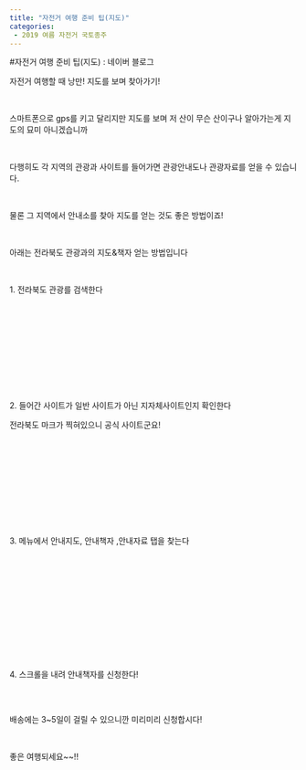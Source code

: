 ```yaml
---
title: "자전거 여행 준비 팁(지도)"
categories:
 - 2019 여름 자전거 국토종주
---
```

#자전거 여행 준비 팁(지도) : 네이버 블로그
<div class="wrap_rabbit pcol2 _param(1) _postViewArea221565686137" id="post-view221565686137">
<!-- Rabbit HTML --><div class="se-viewer se-theme-default" lang="ko-KR">
<!-- SE_DOC_HEADER_END -->
<div class="se-main-container">
<div class="se-component se-text se-l-default" id="SE-64d8e93c-a580-4626-80ed-e64f84a078f3">
<div class="se-component-content">
<div class="se-section se-section-text se-l-default">
<div class="se-module se-module-text"><!-- SE-TEXT { --><p class="se-text-paragraph se-text-paragraph-align-" id="SE-29399a64-a65a-45de-906c-2a3579e824c7" style=""><span class="se-fs- se-ff-" id="SE-a1ac44de-13cf-494b-bc1d-656ecdc4527a" style="">자전거 여행할 때 낭만! 지도를 보며 찾아가기!</span></p><!-- } SE-TEXT --><!-- SE-TEXT { --><p class="se-text-paragraph se-text-paragraph-align-" id="SE-4f439cd4-9e1c-48ff-b297-30db5afe3e1d" style=""><span class="se-fs- se-ff-" id="SE-acff30b9-c8d7-4371-85c5-b6e3cfb809dd" style="">​</span></p><!-- } SE-TEXT --><!-- SE-TEXT { --><p class="se-text-paragraph se-text-paragraph-align-" id="SE-26266f57-9d36-469f-bb8c-9cbe5b6c88ed" style=""><span class="se-fs- se-ff-" id="SE-fe7a5f71-e3b3-422c-ac2c-cfa96cba89ed" style="">스마트폰으로 gps를 키고 달리지만 지도를 보며 저 산이 무슨 산이구나 알아가는게 지도의 묘미 아니겠습니까</span></p><!-- } SE-TEXT --><!-- SE-TEXT { --><p class="se-text-paragraph se-text-paragraph-align-" id="SE-a8b88160-e5ba-40d5-94e9-22c4534ec88e" style=""><span class="se-fs- se-ff-" id="SE-56d6cdd1-e2c2-4156-b882-5fabf8142ae4" style="">​</span></p><!-- } SE-TEXT --><!-- SE-TEXT { --><p class="se-text-paragraph se-text-paragraph-align-" id="SE-1695fbe0-4a8c-44bf-8842-492720e64032" style=""><span class="se-fs- se-ff-" id="SE-82f4d427-8e05-4e8e-966b-b619c497b59a" style="">다행히도 각 지역의 관광과 사이트를 들어가면 관광안내도나 관광자료를 얻을 수 있습니다.</span></p><!-- } SE-TEXT --><!-- SE-TEXT { --><p class="se-text-paragraph se-text-paragraph-align-" id="SE-74848174-9d65-4bba-b82f-c90ebda28547" style=""><span class="se-fs- se-ff-" id="SE-c8696ad0-ff5b-4b29-ab26-77bd0c0d281d" style="">​</span></p><!-- } SE-TEXT --><!-- SE-TEXT { --><p class="se-text-paragraph se-text-paragraph-align-" id="SE-a4137411-6a48-417d-a301-db28b880d90a" style=""><span class="se-fs- se-ff-" id="SE-8c9fd7a5-1292-4396-a7e0-a8e2b7dae1d4" style="">물론 그 지역에서 안내소를 찾아 지도를 얻는 것도 좋은 방법이죠!</span></p><!-- } SE-TEXT --><!-- SE-TEXT { --><p class="se-text-paragraph se-text-paragraph-align-" id="SE-aad1a8be-0d5e-48fa-8a7a-ade85600cf7c" style=""><span class="se-fs- se-ff-" id="SE-0a5bbba2-71df-467f-8196-8ae8795d5fb8" style="">​</span></p><!-- } SE-TEXT --><!-- SE-TEXT { --><p class="se-text-paragraph se-text-paragraph-align-" id="SE-e6cec40d-d225-4945-a054-4c1788394a53" style=""><span class="se-fs- se-ff-" id="SE-61eb9c58-a75e-47df-befb-18ad812b30d2" style="">아래는 전라북도 관광과의 지도&amp;책자 얻는 방법입니다</span></p><!-- } SE-TEXT --><!-- SE-TEXT { --><p class="se-text-paragraph se-text-paragraph-align-" id="SE-f802e2ab-3150-4db0-a50c-2cfd9f813e0d" style=""><span class="se-fs- se-ff-" id="SE-f6f8d677-2320-4487-a599-2c472613975d" style="">​</span></p><!-- } SE-TEXT --><!-- SE-TEXT { --><p class="se-text-paragraph se-text-paragraph-align-" id="SE-f566ebed-acbb-446a-89dc-db3d93355b87" style=""><span class="se-fs- se-ff-" id="SE-6d61f86f-e75e-4fa0-9c30-b1ef060dea93" style="">1. 전라북도 관광를 검색한다</span></p><!-- } SE-TEXT --></div>
</div>
</div>
</div> <div class="se-component se-image se-l-default" id="SE-70e219bf-b2b6-46a0-94a8-3f89b5193da7">
<div class="se-component-content se-component-content-fit">
<div class="se-section se-section-image se-l-default se-section-align-">
<a class="se-module se-module-image __se_image_link __se_link" data-linkdata='{"id" : "SE-70e219bf-b2b6-46a0-94a8-3f89b5193da7", "src" : "https://postfiles.pstatic.net/MjAxOTA2MTlfMTA1/MDAxNTYwOTE2NzIzNTEw.tdvx51oLthvRdJIKbdpx5wGHR7KG9szEUNL882tgJ38g.PB6CniDqLF9oy8ah4wjpFC6ntGCuXIw5xiU5lwgJnsUg.PNG.dls32208/image.png", "linkUse" : "false", "link" : ""}' data-linktype="img" href="#" onclick="return false;" style=" ">
<img alt="" class="se-image-resource" data-height="313" data-lazy-src="https://postfiles.pstatic.net/MjAxOTA2MTlfMTA1/MDAxNTYwOTE2NzIzNTEw.tdvx51oLthvRdJIKbdpx5wGHR7KG9szEUNL882tgJ38g.PB6CniDqLF9oy8ah4wjpFC6ntGCuXIw5xiU5lwgJnsUg.PNG.dls32208/image.png?type=w966" data-width="693" src="https://raw.githubusercontent.com/rage147-OwO/rage147-OwO.github.io/master/_images/images/2023-01-18자전거 여행 준비 팁(지도)/0.png">
</a> </div>
</div>
</div> <div class="se-component se-text se-l-default" id="SE-d4f66998-209f-4d58-9613-64bb0850289e">
<div class="se-component-content">
<div class="se-section se-section-text se-l-default">
<div class="se-module se-module-text"><!-- SE-TEXT { --><p class="se-text-paragraph se-text-paragraph-align-" id="SE-ee0e34f5-61bb-4ab3-be19-715acf7f29e6" style=""><span class="se-fs- se-ff-" id="SE-e8b91a25-eca3-45d3-9152-d03185e6166f" style="">​</span></p><!-- } SE-TEXT --><!-- SE-TEXT { --><p class="se-text-paragraph se-text-paragraph-align-" id="SE-4f310d15-0225-4cec-9ecf-dfd34650d4bc" style=""><span class="se-fs- se-ff-" id="SE-83e0cbbf-c2d7-42bd-8fce-f15674bc7a5f" style="">​</span></p><!-- } SE-TEXT --><!-- SE-TEXT { --><p class="se-text-paragraph se-text-paragraph-align-" id="SE-7ded85c7-dd6b-4746-aa55-67df0ea0b61d" style=""><span class="se-fs- se-ff-" id="SE-0d5083fc-eaf6-4bb9-be13-6b2a211564a7" style="">​</span></p><!-- } SE-TEXT --><!-- SE-TEXT { --><p class="se-text-paragraph se-text-paragraph-align-" id="SE-2c1b251d-5eb6-4de3-84b0-6f23322cddc2" style=""><span class="se-fs- se-ff-" id="SE-1eb8e90f-aab7-456a-ab38-8f670fb8363a" style="">​</span></p><!-- } SE-TEXT --><!-- SE-TEXT { --><p class="se-text-paragraph se-text-paragraph-align-" id="SE-c0c743c0-a5b4-4995-8058-df8197545f87" style=""><span class="se-fs- se-ff-" id="SE-fc82c326-4083-4238-b2db-56981c4b3d7f" style="">​</span></p><!-- } SE-TEXT --><!-- SE-TEXT { --><p class="se-text-paragraph se-text-paragraph-align-" id="SE-527e83ca-3443-4ca6-ae4f-c6c5e0205a31" style=""><span class="se-fs- se-ff-" id="SE-afb6eab7-4a83-4d64-b6bc-d5c521ef615b" style="">2. 들어간 사이트가 일반 사이트가 아닌 지자체사이트인지 확인한다</span></p><!-- } SE-TEXT --><!-- SE-TEXT { --><p class="se-text-paragraph se-text-paragraph-align-" id="SE-f5adef5f-cbe5-4f9d-9f4b-b0f816bdbac6" style=""><span class="se-fs- se-ff-" id="SE-bcb97b5f-2371-4a25-a913-08c9b07ad29d" style="">전라북도 마크가 찍혀있으니 공식 사이트군요!</span></p><!-- } SE-TEXT --></div>
</div>
</div>
</div> <div class="se-component se-image se-l-default" id="SE-53bd2fc4-c259-4a3a-b725-043b443594cc">
<div class="se-component-content se-component-content-fit">
<div class="se-section se-section-image se-l-default se-section-align-">
<a class="se-module se-module-image __se_image_link __se_link" data-linkdata='{"id" : "SE-53bd2fc4-c259-4a3a-b725-043b443594cc", "src" : "https://postfiles.pstatic.net/MjAxOTA2MTlfNzEg/MDAxNTYwOTE2ODE2ODE1.Uy95vPkQcBR_4INgsxJdm9LS9qTCqCQkMzGmdiwSHk4g.swBTDlZ60VO64its_BxEzt8weF4VTX_p6zPaIIpjXUcg.PNG.dls32208/image.png", "linkUse" : "false", "link" : ""}' data-linktype="img" href="#" onclick="return false;" style=" ">
<img alt="" class="se-image-resource" data-height="311" data-lazy-src="https://postfiles.pstatic.net/MjAxOTA2MTlfNzEg/MDAxNTYwOTE2ODE2ODE1.Uy95vPkQcBR_4INgsxJdm9LS9qTCqCQkMzGmdiwSHk4g.swBTDlZ60VO64its_BxEzt8weF4VTX_p6zPaIIpjXUcg.PNG.dls32208/image.png?type=w966" data-width="693" src="https://raw.githubusercontent.com/rage147-OwO/rage147-OwO.github.io/master/_images/images/2023-01-18자전거 여행 준비 팁(지도)/1.png">
</a> </div>
</div>
</div> <div class="se-component se-text se-l-default" id="SE-89405371-921c-41a5-bc0f-27b392aa3225">
<div class="se-component-content">
<div class="se-section se-section-text se-l-default">
<div class="se-module se-module-text"><!-- SE-TEXT { --><p class="se-text-paragraph se-text-paragraph-align-" id="SE-41485fc9-f2e2-42f5-a4dc-9fbb3402bd87" style=""><span class="se-fs- se-ff-" id="SE-65d8e8f9-9675-4e33-b111-94400cffb2a4" style="">​</span></p><!-- } SE-TEXT --><!-- SE-TEXT { --><p class="se-text-paragraph se-text-paragraph-align-" id="SE-1e9bdac4-0291-4da3-b852-6e2b2feaa888" style=""><span class="se-fs- se-ff-" id="SE-fed84e92-7f29-4fe7-8530-cb339ca13b33" style="">​</span></p><!-- } SE-TEXT --><!-- SE-TEXT { --><p class="se-text-paragraph se-text-paragraph-align-" id="SE-be592cf5-f927-4e21-a7bd-2f3484336f64" style=""><span class="se-fs- se-ff-" id="SE-d6f003b8-da1e-474f-aa7b-bb9d6fd24252" style="">​</span></p><!-- } SE-TEXT --><!-- SE-TEXT { --><p class="se-text-paragraph se-text-paragraph-align-" id="SE-f8bf229e-f00e-4d07-bd92-8299378ce03c" style=""><span class="se-fs- se-ff-" id="SE-0c578813-015f-4e74-b69d-f7d347f9ec6e" style="">​</span></p><!-- } SE-TEXT --><!-- SE-TEXT { --><p class="se-text-paragraph se-text-paragraph-align-" id="SE-b6410d72-8f2c-4a12-b073-8941e46bac4a" style=""><span class="se-fs- se-ff-" id="SE-c3cb963f-5bf6-4363-9e49-640408df485c" style="">​</span></p><!-- } SE-TEXT --><!-- SE-TEXT { --><p class="se-text-paragraph se-text-paragraph-align-" id="SE-da524fde-f8e5-4b1f-8805-f7703985a30a" style=""><span class="se-fs- se-ff-" id="SE-d0ee7162-90a9-4e10-a3e4-27231253bd59" style="">3. 메뉴에서 안내지도, 안내책자 ,안내자료 탭을 찾는다</span></p><!-- } SE-TEXT --></div>
</div>
</div>
</div> <div class="se-component se-image se-l-default" id="SE-3ce8776d-28f8-4b2a-a476-42126ba81388">
<div class="se-component-content se-component-content-fit">
<div class="se-section se-section-image se-l-default se-section-align-">
<a class="se-module se-module-image __se_image_link __se_link" data-linkdata='{"id" : "SE-3ce8776d-28f8-4b2a-a476-42126ba81388", "src" : "https://postfiles.pstatic.net/MjAxOTA2MTlfOTgg/MDAxNTYwOTE2OTM1MzUx.ouCNRwMyBzys7TsKlGZZlFPnfUuxQI7wcA9Ow2Lkov0g.3X82m722pf96XcpRBIJi3SHfq-lJ8EK50RFTjW5Qp7gg.PNG.dls32208/image.png", "linkUse" : "false", "link" : ""}' data-linktype="img" href="#" onclick="return false;" style=" ">
<img alt="" class="se-image-resource" data-height="251" data-lazy-src="https://postfiles.pstatic.net/MjAxOTA2MTlfOTgg/MDAxNTYwOTE2OTM1MzUx.ouCNRwMyBzys7TsKlGZZlFPnfUuxQI7wcA9Ow2Lkov0g.3X82m722pf96XcpRBIJi3SHfq-lJ8EK50RFTjW5Qp7gg.PNG.dls32208/image.png?type=w966" data-width="693" src="https://raw.githubusercontent.com/rage147-OwO/rage147-OwO.github.io/master/_images/images/2023-01-18자전거 여행 준비 팁(지도)/2.png">
</a> </div>
</div>
</div> <div class="se-component se-text se-l-default" id="SE-3f55c212-5125-4305-8201-daef6668d01a">
<div class="se-component-content">
<div class="se-section se-section-text se-l-default">
<div class="se-module se-module-text"><!-- SE-TEXT { --><p class="se-text-paragraph se-text-paragraph-align-" id="SE-543a31b4-6c42-4746-a051-6e6c7a1f30f3" style=""><span class="se-fs- se-ff-" id="SE-6d4a3abb-1602-435b-9187-cc459c1def62" style="">​</span></p><!-- } SE-TEXT --><!-- SE-TEXT { --><p class="se-text-paragraph se-text-paragraph-align-" id="SE-97e53edc-7b71-4f51-a265-9447983d7201" style=""><span class="se-fs- se-ff-" id="SE-0f11d1e6-754d-41b2-ba41-3e21db9a7481" style="">​</span></p><!-- } SE-TEXT --><!-- SE-TEXT { --><p class="se-text-paragraph se-text-paragraph-align-" id="SE-233bbd2e-e070-44a5-b456-0e2df8147fe3" style=""><span class="se-fs- se-ff-" id="SE-e66daff5-b66d-4e7b-ace0-896bad1fb4dd" style="">​</span></p><!-- } SE-TEXT --><!-- SE-TEXT { --><p class="se-text-paragraph se-text-paragraph-align-" id="SE-01e6f7bc-faf8-45d7-9d08-72ee1e29e097" style=""><span class="se-fs- se-ff-" id="SE-229359d5-ee04-4bfd-bcbf-db4040b0a7d4" style="">​</span></p><!-- } SE-TEXT --><!-- SE-TEXT { --><p class="se-text-paragraph se-text-paragraph-align-" id="SE-bd06d0db-7f94-40a6-99b0-449b0bb0858d" style=""><span class="se-fs- se-ff-" id="SE-386c4334-428f-4128-8fa3-610be05c30e1" style="">​</span></p><!-- } SE-TEXT --><!-- SE-TEXT { --><p class="se-text-paragraph se-text-paragraph-align-" id="SE-e7257cc6-01e2-46f9-9737-7fb4129ae47e" style=""><span class="se-fs- se-ff-" id="SE-bc9658eb-5367-4c31-8544-b02cf0753d18" style="">​</span></p><!-- } SE-TEXT --><!-- SE-TEXT { --><p class="se-text-paragraph se-text-paragraph-align-" id="SE-598155be-a4c4-4fe5-84db-4e66b331ba61" style=""><span class="se-fs- se-ff-" id="SE-40169c41-1573-4954-b7d1-8d5927272ec1" style="">4. 스크롤을 내려 안내책자를 신청한다!</span></p><!-- } SE-TEXT --></div>
</div>
</div>
</div> <div class="se-component se-image se-l-default" id="SE-824b559b-ec00-4279-a5ab-79535b294027">
<div class="se-component-content se-component-content-fit">
<div class="se-section se-section-image se-l-default se-section-align-">
<a class="se-module se-module-image __se_image_link __se_link" data-linkdata='{"id" : "SE-824b559b-ec00-4279-a5ab-79535b294027", "src" : "https://postfiles.pstatic.net/MjAxOTA2MTlfNTMg/MDAxNTYwOTE3MDIxNDg1.3bv77C_vNy0TuhBR9g5CMppfyLpkDW4WiX68kgnbyHUg.sKr4_4eLLHOKNI52ITdGhuNLjM-eizc6JlxvYTU0cz0g.PNG.dls32208/image.png", "linkUse" : "false", "link" : ""}' data-linktype="img" href="#" onclick="return false;" style=" ">
<img alt="" class="se-image-resource" data-height="355" data-lazy-src="https://postfiles.pstatic.net/MjAxOTA2MTlfNTMg/MDAxNTYwOTE3MDIxNDg1.3bv77C_vNy0TuhBR9g5CMppfyLpkDW4WiX68kgnbyHUg.sKr4_4eLLHOKNI52ITdGhuNLjM-eizc6JlxvYTU0cz0g.PNG.dls32208/image.png?type=w966" data-width="693" src="https://raw.githubusercontent.com/rage147-OwO/rage147-OwO.github.io/master/_images/images/2023-01-18자전거 여행 준비 팁(지도)/3.png">
</a> </div>
</div>
</div> <div class="se-component se-text se-l-default" id="SE-0a894648-a1b6-4e2f-acd2-27ac03c4cb5a">
<div class="se-component-content">
<div class="se-section se-section-text se-l-default">
<div class="se-module se-module-text"><!-- SE-TEXT { --><p class="se-text-paragraph se-text-paragraph-align-" id="SE-b1fa97ff-1c15-40aa-b1b7-e7bb763b7a70" style=""><span class="se-fs- se-ff-" id="SE-f8b29a62-9b6f-4a80-94df-708d5d0c6085" style="">​</span></p><!-- } SE-TEXT --><!-- SE-TEXT { --><p class="se-text-paragraph se-text-paragraph-align-" id="SE-8ffe2b05-d17d-434c-a8e1-f4f18dbae69e" style=""><span class="se-fs- se-ff-" id="SE-60d2a6df-8d2c-467d-b3fe-bbd5f0083a98" style="">배송에는 3~5일이 걸릴 수 있으니깐 미리미리 신청합시다!</span></p><!-- } SE-TEXT --><!-- SE-TEXT { --><p class="se-text-paragraph se-text-paragraph-align-" id="SE-625307a1-fbe8-4097-9402-40227ff1bf6d" style=""><span class="se-fs- se-ff-" id="SE-633a8530-86e2-49b6-8d5f-47671a26060b" style="">​</span></p><!-- } SE-TEXT --><!-- SE-TEXT { --><p class="se-text-paragraph se-text-paragraph-align-" id="SE-ec1d41c3-103e-4067-9e7d-62756f4fe5d6" style=""><span class="se-fs- se-ff-" id="SE-f2808fce-3eeb-4d28-b1c5-3183a9a9c151" style="">좋은 여행되세요~~!!</span></p><!-- } SE-TEXT --></div>
</div>
</div>
</div> </div>
</div>
</div>